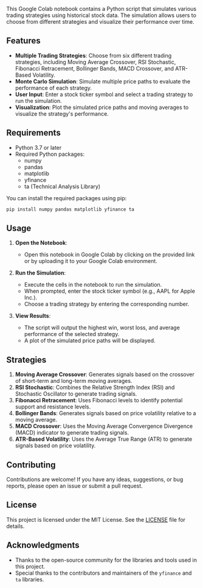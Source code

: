 This Google Colab notebook contains a Python script that simulates various trading strategies using historical stock data. The simulation allows users to choose from different strategies and visualize their performance over time.

## Features

- **Multiple Trading Strategies**: Choose from six different trading strategies, including Moving Average Crossover, RSI Stochastic, Fibonacci Retracement, Bollinger Bands, MACD Crossover, and ATR-Based Volatility.
- **Monte Carlo Simulation**: Simulate multiple price paths to evaluate the performance of each strategy.
- **User Input**: Enter a stock ticker symbol and select a trading strategy to run the simulation.
- **Visualization**: Plot the simulated price paths and moving averages to visualize the strategy's performance.

## Requirements

- Python 3.7 or later
- Required Python packages:
  - numpy
  - pandas
  - matplotlib
  - yfinance
  - ta (Technical Analysis Library)

You can install the required packages using pip:

```bash
pip install numpy pandas matplotlib yfinance ta
```

## Usage

1. **Open the Notebook**:
   - Open this notebook in Google Colab by clicking on the provided link or by uploading it to your Google Colab environment.

2. **Run the Simulation**:
   - Execute the cells in the notebook to run the simulation.
   - When prompted, enter the stock ticker symbol (e.g., AAPL for Apple Inc.).
   - Choose a trading strategy by entering the corresponding number.

3. **View Results**:
   - The script will output the highest win, worst loss, and average performance of the selected strategy.
   - A plot of the simulated price paths will be displayed.

## Strategies

1. **Moving Average Crossover**: Generates signals based on the crossover of short-term and long-term moving averages.
2. **RSI Stochastic**: Combines the Relative Strength Index (RSI) and Stochastic Oscillator to generate trading signals.
3. **Fibonacci Retracement**: Uses Fibonacci levels to identify potential support and resistance levels.
4. **Bollinger Bands**: Generates signals based on price volatility relative to a moving average.
5. **MACD Crossover**: Uses the Moving Average Convergence Divergence (MACD) indicator to generate trading signals.
6. **ATR-Based Volatility**: Uses the Average True Range (ATR) to generate signals based on price volatility.

## Contributing

Contributions are welcome! If you have any ideas, suggestions, or bug reports, please open an issue or submit a pull request.

## License

This project is licensed under the MIT License. See the [LICENSE](LICENSE) file for details.

## Acknowledgments

- Thanks to the open-source community for the libraries and tools used in this project.
- Special thanks to the contributors and maintainers of the `yfinance` and `ta` libraries.
